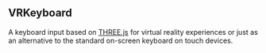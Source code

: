## VRKeyboard
A keyboard input based on [THREE.js](https://threejs.org/) for virtual reality experiences or just as an alternative to the standard on-screen keyboard on touch devices.